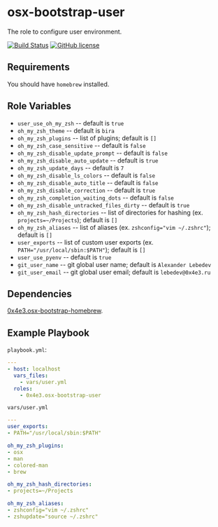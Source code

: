 # osx-bootstrap-user

The role to configure user environment.

[![Build Status](https://travis-ci.org/0x4e3/osx-bootstrap-user.svg?branch=master)](https://travis-ci.org/0x4e3/osx-bootstrap-user)
[![GitHub license](https://img.shields.io/github/license/0x4e3/osx-bootstrap-user.svg)](https://github.com/0x4e3/osx-bootstrap-user/blob/master/LICENSE)

## Requirements

You should have ```homebrew``` installed.

## Role Variables

* ```user_use_oh_my_zsh``` -- default is ```true```
* ```oh_my_zsh_theme``` -- default is ```bira```
* ```oh_my_zsh_plugins``` -- list of plugins; default is ```[]```
* ```oh_my_zsh_case_sensitive``` -- default is ```false```
* ```oh_my_zsh_disable_update_prompt``` -- default is ```false```
* ```oh_my_zsh_disable_auto_update``` -- default is ```true```
* ```oh_my_zsh_update_days``` -- default is ```7```
* ```oh_my_zsh_disable_ls_colors``` -- default is ```false```
* ```oh_my_zsh_disable_auto_title``` -- default is ```false```
* ```oh_my_zsh_disable_correction``` -- default is ```true```
* ```oh_my_zsh_completion_waiting_dots``` -- default is ```false```
* ```oh_my_zsh_disable_untracked_files_dirty``` -- default is ```true```
* ```oh_my_zsh_hash_directories``` -- list of directories for hashing (ex. ```projects=~/Projects```); default is ```[]```
* ```oh_my_zsh_aliases``` -- list of aliases (ex. ```zshconfig="vim ~/.zshrc"```); default is ```[]```
* ```user_exports``` -- list of custom user exports (ex. ```PATH="/usr/local/sbin:$PATH"```); default is ```[]```
* ```user_use_pyenv``` -- default is ```true```
* ```git_user_name``` -- git global user name; default is ```Alexander Lebedev```
* ```git_user_email``` -- git global user email; default is ```lebedev@0x4e3.ru```

## Dependencies

[0x4e3.osx-bootstrap-homebrew](https://galaxy.ansible.com/0x4e3/osx-bootstrap-homebrew/).

## Example Playbook

```playbook.yml```:
```yml
---
- host: localhost
  vars_files:
    - vars/user.yml
  roles:
    - 0x4e3.osx-bootstrap-user
```

```vars/user.yml```
```yml
---
user_exports:
- PATH="/usr/local/sbin:$PATH"

oh_my_zsh_plugins:
- osx
- man
- colored-man
- brew

oh_my_zsh_hash_directories:
- projects=~/Projects

oh_my_zsh_aliases:
- zshconfig="vim ~/.zshrc"
- zshupdate="source ~/.zshrc"
```
